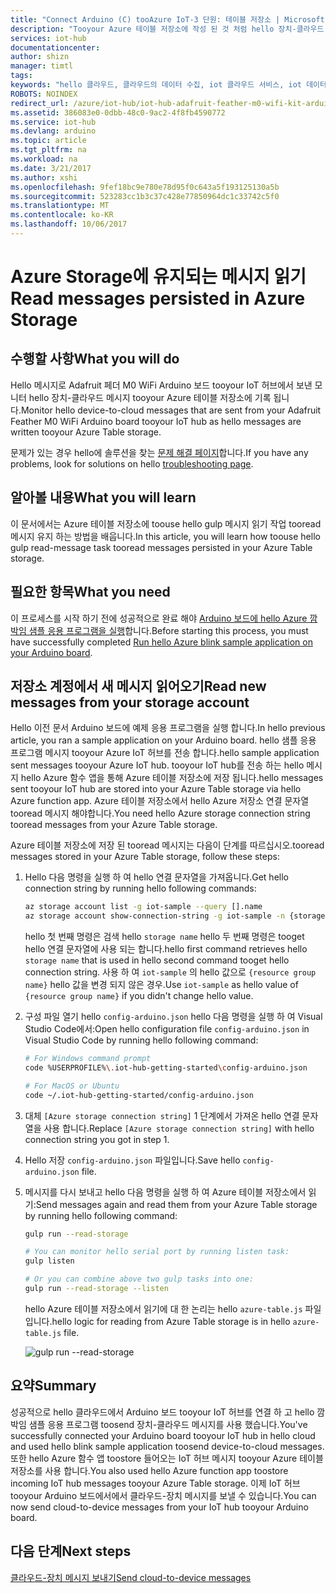 ```yaml
---
title: "Connect Arduino (C) tooAzure IoT-3 단원: 테이블 저장소 | Microsoft Docs"
description: "Tooyour Azure 테이블 저장소에 작성 된 것 처럼 hello 장치-클라우드 메시지를 모니터링 합니다."
services: iot-hub
documentationcenter: 
author: shizn
manager: timtl
tags: 
keywords: "hello 클라우드, 클라우드의 데이터 수집, iot 클라우드 서비스, iot 데이터의 데이터"
ROBOTS: NOINDEX
redirect_url: /azure/iot-hub/iot-hub-adafruit-feather-m0-wifi-kit-arduino-get-started
ms.assetid: 386083e0-0dbb-48c0-9ac2-4f8fb4590772
ms.service: iot-hub
ms.devlang: arduino
ms.topic: article
ms.tgt_pltfrm: na
ms.workload: na
ms.date: 3/21/2017
ms.author: xshi
ms.openlocfilehash: 9fef18bc9e780e78d95f0c643a5f193125130a5b
ms.sourcegitcommit: 523283cc1b3c37c428e77850964dc1c33742c5f0
ms.translationtype: MT
ms.contentlocale: ko-KR
ms.lasthandoff: 10/06/2017
---
```

# <a name="read-messages-persisted-in-azure-storage"></a><span data-ttu-id="25074-104">Azure Storage에 유지되는 메시지 읽기</span><span class="sxs-lookup"><span data-stu-id="25074-104">Read messages persisted in Azure Storage</span></span>
## <a name="what-you-will-do"></a><span data-ttu-id="25074-105">수행할 사항</span><span class="sxs-lookup"><span data-stu-id="25074-105">What you will do</span></span>
<span data-ttu-id="25074-106">Hello 메시지로 Adafruit 페더 M0 WiFi Arduino 보드 tooyour IoT 허브에서 보낸 모니터 hello 장치-클라우드 메시지 tooyour Azure 테이블 저장소에 기록 됩니다.</span><span class="sxs-lookup"><span data-stu-id="25074-106">Monitor hello device-to-cloud messages that are sent from your Adafruit Feather M0 WiFi Arduino board tooyour IoT hub as hello messages are written tooyour Azure Table storage.</span></span>

<span data-ttu-id="25074-107">문제가 있는 경우 hello에 솔루션을 찾는 [문제 해결 페이지][troubleshooting]합니다.</span><span class="sxs-lookup"><span data-stu-id="25074-107">If you have any problems, look for solutions on hello [troubleshooting page][troubleshooting].</span></span>

## <a name="what-you-will-learn"></a><span data-ttu-id="25074-108">알아볼 내용</span><span class="sxs-lookup"><span data-stu-id="25074-108">What you will learn</span></span>
<span data-ttu-id="25074-109">이 문서에서는 Azure 테이블 저장소에 toouse hello gulp 메시지 읽기 작업 tooread 메시지 유지 하는 방법을 배웁니다.</span><span class="sxs-lookup"><span data-stu-id="25074-109">In this article, you will learn how toouse hello gulp read-message task tooread messages persisted in your Azure Table storage.</span></span>

## <a name="what-you-need"></a><span data-ttu-id="25074-110">필요한 항목</span><span class="sxs-lookup"><span data-stu-id="25074-110">What you need</span></span>
<span data-ttu-id="25074-111">이 프로세스를 시작 하기 전에 성공적으로 완료 해야 [Arduino 보드에 hello Azure 깜박임 샘플 응용 프로그램을 실행][run-blink-application]합니다.</span><span class="sxs-lookup"><span data-stu-id="25074-111">Before starting this process, you must have successfully completed [Run hello Azure blink sample application on your Arduino board][run-blink-application].</span></span>

## <a name="read-new-messages-from-your-storage-account"></a><span data-ttu-id="25074-112">저장소 계정에서 새 메시지 읽어오기</span><span class="sxs-lookup"><span data-stu-id="25074-112">Read new messages from your storage account</span></span>
<span data-ttu-id="25074-113">Hello 이전 문서 Arduino 보드에 예제 응용 프로그램을 실행 합니다.</span><span class="sxs-lookup"><span data-stu-id="25074-113">In hello previous article, you ran a sample application on your Arduino board.</span></span> <span data-ttu-id="25074-114">hello 샘플 응용 프로그램 메시지 tooyour Azure IoT 허브를 전송 합니다.</span><span class="sxs-lookup"><span data-stu-id="25074-114">hello sample application sent messages tooyour Azure IoT hub.</span></span> <span data-ttu-id="25074-115">tooyour IoT hub를 전송 하는 hello 메시지 hello Azure 함수 앱을 통해 Azure 테이블 저장소에 저장 됩니다.</span><span class="sxs-lookup"><span data-stu-id="25074-115">hello messages sent tooyour IoT hub are stored into your Azure Table storage via hello Azure function app.</span></span> <span data-ttu-id="25074-116">Azure 테이블 저장소에서 hello Azure 저장소 연결 문자열 tooread 메시지 해야합니다.</span><span class="sxs-lookup"><span data-stu-id="25074-116">You need hello Azure storage connection string tooread messages from your Azure Table storage.</span></span>

<span data-ttu-id="25074-117">Azure 테이블 저장소에 저장 된 tooread 메시지는 다음이 단계를 따르십시오.</span><span class="sxs-lookup"><span data-stu-id="25074-117">tooread messages stored in your Azure Table storage, follow these steps:</span></span>

1. <span data-ttu-id="25074-118">Hello 다음 명령을 실행 하 여 hello 연결 문자열을 가져옵니다.</span><span class="sxs-lookup"><span data-stu-id="25074-118">Get hello connection string by running hello following commands:</span></span>

   ```bash
   az storage account list -g iot-sample --query [].name
   az storage account show-connection-string -g iot-sample -n {storage name}
   ```

   <span data-ttu-id="25074-119">hello 첫 번째 명령은 검색 hello `storage name` hello 두 번째 명령은 tooget hello 연결 문자열에 사용 되는 합니다.</span><span class="sxs-lookup"><span data-stu-id="25074-119">hello first command retrieves hello `storage name` that is used in hello second command tooget hello connection string.</span></span> <span data-ttu-id="25074-120">사용 하 여 `iot-sample` 의 hello 값으로 `{resource group name}` hello 값을 변경 되지 않은 경우.</span><span class="sxs-lookup"><span data-stu-id="25074-120">Use `iot-sample` as hello value of `{resource group name}` if you didn't change hello value.</span></span>
2. <span data-ttu-id="25074-121">구성 파일 열기 hello `config-arduino.json` hello 다음 명령을 실행 하 여 Visual Studio Code에서:</span><span class="sxs-lookup"><span data-stu-id="25074-121">Open hello configuration file `config-arduino.json` in Visual Studio Code by running hello following command:</span></span>

   ```bash
   # For Windows command prompt
   code %USERPROFILE%\.iot-hub-getting-started\config-arduino.json

   # For MacOS or Ubuntu
   code ~/.iot-hub-getting-started/config-arduino.json
   ```
3. <span data-ttu-id="25074-122">대체 `[Azure storage connection string]` 1 단계에서 가져온 hello 연결 문자열을 사용 합니다.</span><span class="sxs-lookup"><span data-stu-id="25074-122">Replace `[Azure storage connection string]` with hello connection string you got in step 1.</span></span>
4. <span data-ttu-id="25074-123">Hello 저장 `config-arduino.json` 파일입니다.</span><span class="sxs-lookup"><span data-stu-id="25074-123">Save hello `config-arduino.json` file.</span></span>
5. <span data-ttu-id="25074-124">메시지를 다시 보내고 hello 다음 명령을 실행 하 여 Azure 테이블 저장소에서 읽기:</span><span class="sxs-lookup"><span data-stu-id="25074-124">Send messages again and read them from your Azure Table storage by running hello following command:</span></span>

   ```bash
   gulp run --read-storage

   # You can monitor hello serial port by running listen task:
   gulp listen

   # Or you can combine above two gulp tasks into one:
   gulp run --read-storage --listen
   ```

   <span data-ttu-id="25074-125">hello Azure 테이블 저장소에서 읽기에 대 한 논리는 hello `azure-table.js` 파일입니다.</span><span class="sxs-lookup"><span data-stu-id="25074-125">hello logic for reading from Azure Table storage is in hello `azure-table.js` file.</span></span>

   ![gulp run --read-storage][gulp-run]

## <a name="summary"></a><span data-ttu-id="25074-127">요약</span><span class="sxs-lookup"><span data-stu-id="25074-127">Summary</span></span>
<span data-ttu-id="25074-128">성공적으로 hello 클라우드에서 Arduino 보드 tooyour IoT 허브를 연결 하 고 hello 깜박임 샘플 응용 프로그램 toosend 장치-클라우드 메시지를 사용 했습니다.</span><span class="sxs-lookup"><span data-stu-id="25074-128">You've successfully connected your Arduino board tooyour IoT hub in hello cloud and used hello blink sample application toosend device-to-cloud messages.</span></span> <span data-ttu-id="25074-129">또한 hello Azure 함수 앱 toostore 들어오는 IoT 허브 메시지 tooyour Azure 테이블 저장소를 사용 합니다.</span><span class="sxs-lookup"><span data-stu-id="25074-129">You also used hello Azure function app toostore incoming IoT hub messages tooyour Azure Table storage.</span></span> <span data-ttu-id="25074-130">이제 IoT 허브 tooyour Arduino 보드에서에서 클라우드-장치 메시지를 보낼 수 있습니다.</span><span class="sxs-lookup"><span data-stu-id="25074-130">You can now send cloud-to-device messages from your IoT hub tooyour Arduino board.</span></span>

## <a name="next-steps"></a><span data-ttu-id="25074-131">다음 단계</span><span class="sxs-lookup"><span data-stu-id="25074-131">Next steps</span></span>
<span data-ttu-id="25074-132">[클라우드-장치 메시지 보내기][send-cloud-to-device-messages]</span><span class="sxs-lookup"><span data-stu-id="25074-132">[Send cloud-to-device messages][send-cloud-to-device-messages]</span></span>
<!-- Images and links -->

[troubleshooting]: iot-hub-adafruit-feather-m0-wifi-kit-arduino-troubleshooting.md
[run-blink-application]: iot-hub-adafruit-feather-m0-wifi-kit-arduino-lesson3-run-azure-blink.md
[gulp-run]: media/iot-hub-adafruit-feather-m0-wifi-lessons/lesson3/gulp_read_message_arduino.png
[send-cloud-to-device-messages]: iot-hub-adafruit-feather-m0-wifi-kit-arduino-lesson4-send-cloud-to-device-messages.md